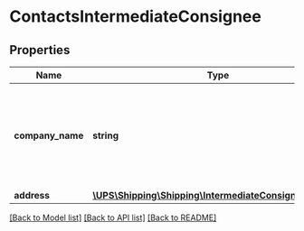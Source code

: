 # ContactsIntermediateConsignee

## Properties
Name | Type | Description | Notes
------------ | ------------- | ------------- | -------------
**company_name** | **string** | Company Name or the Individual name of the Intermediate consignee.  Applicable for EEI form only. | 
**address** | [**\UPS\Shipping\Shipping\IntermediateConsigneeAddress**](IntermediateConsigneeAddress.md) |  | 

[[Back to Model list]](../../README.md#documentation-for-models) [[Back to API list]](../../README.md#documentation-for-api-endpoints) [[Back to README]](../../README.md)


